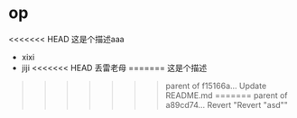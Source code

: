 # op
<<<<<<< HEAD
这是个描述aaa
* xixi
* jiji
<<<<<<< HEAD
丢雷老母
=======
这是个描述
>>>>>>> parent of f15166a... Update README.md
=======
>>>>>>> parent of a89cd74... Revert "Revert "asd""
